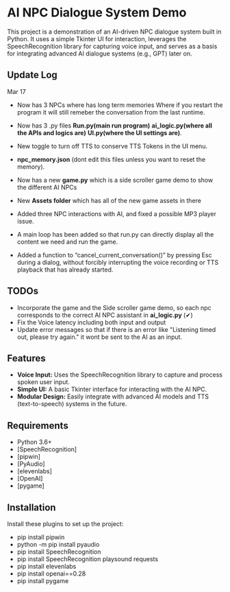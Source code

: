 # AI NPC Dialogue System Demo

This project is a demonstration of an AI-driven NPC dialogue system built in Python. It uses a simple Tkinter UI for interaction, leverages the SpeechRecognition library for capturing voice input, and serves as a basis for integrating advanced AI dialogue systems (e.g., GPT) later on.

## Update Log
Mar 17
- Now has 3 NPCs where has long term memories Where if you restart the program it will still remeber the conversation from the last runtime.
- Now has 3 .py files **Run.py(main run program)** **ai_logic.py(where all the APIs and logics are)** **UI.py(where the UI settings are)**.
- New toggle to turn off TTS to conserve TTS Tokens in the UI menu.
- **npc_memory.json** (dont edit this files unless you want to reset the memory).
- Now has a new **game.py** which is a side scroller game demo to show the different AI NPCs
- New **Assets folder** which has all of the new game assets in there

- Added three NPC interactions with AI, and fixed a possible MP3 player issue.
- A main loop has been added so that run.py can directly display all the content we need and run the game.
- Added a function to “cancel_current_conversation()” by pressing Esc during a dialog, without forcibly interrupting the voice recording or TTS playback that has already started.
## TODOs
- Incorporate the game and the Side scroller game demo, so each npc corresponds to the correct AI NPC assistant in **ai_logic.py** (✔)
- Fix the Voice latency including both input and output 
- Update error messages so that if there is an error like "Listening timed out, please try again." it wont be sent to the AI as an input.

## Features

- **Voice Input:** Uses the SpeechRecognition library to capture and process spoken user input.
- **Simple UI:** A basic Tkinter interface for interacting with the AI NPC.
- **Modular Design:** Easily integrate with advanced AI models and TTS (text-to-speech) systems in the future.

## Requirements

- Python 3.6+
- [SpeechRecognition]
- [pipwin]
- [PyAudio]
- [elevenlabs]
- [OpenAI]
- [pygame]

## Installation

Install these plugins to set up the project:

- pip install pipwin
- python -m pip install pyaudio
- pip install SpeechRecognition
- pip install SpeechRecognition playsound requests
- pip install elevenlabs
- pip install openai==0.28
- pip install pygame
